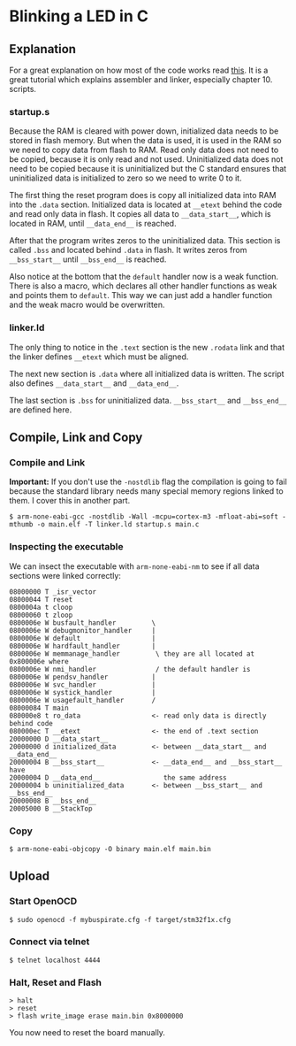 # Blinking a LED in C

## Explanation
For a great explanation on how most of the code works read [this](http://www.bravegnu.org/gnu-eprog/). It is a great tutorial which explains assembler and linker, especially
chapter 10.
scripts.

### startup.s
Because the RAM is cleared with power down, initialized data needs to be
stored in flash memory. But when the data is used, it is used in the RAM
so we need to copy data from flash to RAM. Read only data does not need to
be copied, because it is only read and not used. Uninitialized data
does not need to be copied because it is uninitialized but the C standard
ensures that uninitialized data is initialized to zero so we need to
write 0 to it.

The first thing the reset program does is copy all initialized data
into RAM into the `.data` section. Initialized data is located at `__etext`
behind the code and read only data in flash. It copies all data to `__data_start__`,
which is located in RAM, until `__data_end__` is reached.

After that the program writes zeros to the uninitialized data. This section
is called `.bss` and located behind `.data` in flash.
It writes zeros from `__bss_start__` until `__bss_end__` is reached.

Also notice at the bottom that the `default` handler now is a weak function.
There is also a macro, which declares all other handler functions as
weak and points them to `default`. This way we can just add a handler function
and the weak macro would be overwritten.

### linker.ld
The only thing to notice in the `.text` section is the new `.rodata` link and
that the linker defines `__etext` which must be aligned.

The next new section is `.data` where all initialized data is written.
The script also defines `__data_start__` and `__data_end__`.

The last section is `.bss` for uninitialized data. `__bss_start__` and
`__bss_end__` are defined here.

## Compile, Link and Copy
### Compile and Link
**Important:** If you don't use the `-nostdlib` flag the compilation
is going to fail because the standard library needs many special
memory regions linked to them. I cover this in another part.

```
$ arm-none-eabi-gcc -nostdlib -Wall -mcpu=cortex-m3 -mfloat-abi=soft -mthumb -o main.elf -T linker.ld startup.s main.c
```
### Inspecting the executable
We can insect the executable with `arm-none-eabi-nm` to see if all
data sections were linked correctly:

```
08000000 T _isr_vector
08000044 T reset
0800004a t cloop
08000060 t zloop
0800006e W busfault_handler         \
0800006e W debugmonitor_handler     |
0800006e W default                  |
0800006e W hardfault_handler        |
0800006e W memmanage_handler         \ they are all located at 0x800006e where
0800006e W nmi_handler               / the default handler is
0800006e W pendsv_handler           |
0800006e W svc_handler              |
0800006e W systick_handler          |
0800006e W usagefault_handler       /
08000084 T main
080000e8 t ro_data                  <- read only data is directly behind code
080000ec T __etext                  <- the end of .text section
20000000 D __data_start__
20000000 d initialized_data         <- between __data_start__ and __data_end__
20000004 B __bss_start__            <- __data_end__ and __bss_start__ have
20000004 D __data_end__                the same address
20000004 b uninitialized_data       <- between __bss_start__ and __bss_end__
20000008 B __bss_end__
20005000 B __StackTop
```

### Copy
```
$ arm-none-eabi-objcopy -O binary main.elf main.bin
```

## Upload
### Start OpenOCD
```
$ sudo openocd -f mybuspirate.cfg -f target/stm32f1x.cfg
```

### Connect via telnet
```
$ telnet localhost 4444
```

### Halt, Reset and Flash
```
> halt
> reset
> flash write_image erase main.bin 0x8000000
```
You now need to reset the board manually.
